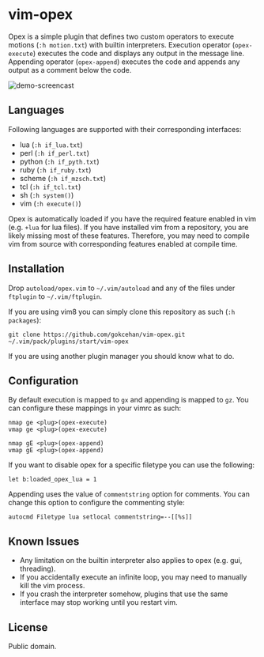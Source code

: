 # vim-opex

Opex is a simple plugin that defines two custom operators to execute motions (`:h motion.txt`) with builtin interpreters.
Execution operator (`opex-execute`) executes the code and displays any output in the message line.
Appending operator (`opex-append`) executes the code and appends any output as a comment below the code.

![demo-screencast](https://media.giphy.com/media/3o6fIQjIwdHzHN0fQY/giphy.gif)

## Languages

Following languages are supported with their corresponding interfaces:

- lua (`:h if_lua.txt`)
- perl (`:h if_perl.txt`)
- python (`:h if_pyth.txt`)
- ruby (`:h if_ruby.txt`)
- scheme (`:h if_mzsch.txt`)
- tcl (`:h if_tcl.txt`)
- sh (`:h system()`)
- vim (`:h execute()`)

Opex is automatically loaded if you have the required feature enabled in vim (e.g. `+lua` for lua files).
If you have installed vim from a repository, you are likely missing most of these features.
Therefore, you may need to compile vim from source with corresponding features enabled at compile time.

## Installation

Drop `autoload/opex.vim` to `~/.vim/autoload` and any of the files under `ftplugin` to `~/.vim/ftplugin`.

If you are using vim8 you can simply clone this repository as such (`:h packages`):

    git clone https://github.com/gokcehan/vim-opex.git ~/.vim/pack/plugins/start/vim-opex

If you are using another plugin manager you should know what to do.

## Configuration

By default execution is mapped to `gx` and appending is mapped to `gz`.
You can configure these mappings in your vimrc as such:

    nmap ge <plug>(opex-execute)
    vmap ge <plug>(opex-execute)

    nmap gE <plug>(opex-append)
    vmap gE <plug>(opex-append)

If you want to disable opex for a specific filetype you can use the following:

    let b:loaded_opex_lua = 1

Appending uses the value of `commentstring` option for comments.
You can change this option to configure the commenting style:

    autocmd Filetype lua setlocal commentstring=--[[%s]]

## Known Issues

- Any limitation on the builtin interpreter also applies to opex (e.g. gui, threading).
- If you accidentally execute an infinite loop, you may need to manually kill the vim process.
- If you crash the interpreter somehow, plugins that use the same interface may stop working until you restart vim.

## License

Public domain.

